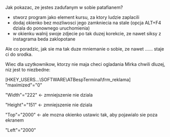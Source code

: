 Jak pokazac, ze jestes zadufanym w sobie patafianem?
- stworz program jako element kursu, za ktory ludzie zaplacili
- dodaj okienko bez mozliwosci jego zamkniecia na stale (opcja ALT+F4 dziala do ponownego uruchomienia)
- w okienku walnij swoje zdjecie po tak duzej korekcie, ze nawet siksy z instagrama beda zaklopotane

Ale co poradzic, jak sie ma tak duze mniemanie o sobie, ze nawet ...... staje ci do srodka. 

Wiec dla uzytkownikow, ktorzy nie maja checi ogladania Mirka chwili dluzej, niz jest to niezbedne:

[HKEY_USERS\...\SOFTWARE\ATBespTerminal\frm_reklama]
"maximized"="0"

"Width"="222"      <- zmniejszenie nie dziala

"Height"="151"     <- zmniejszenie nie dziala

"Top"="2000"       <- ale mozna okienko ustawic tak, aby pojawialo sie poza ekranem

"Left"="2000"
